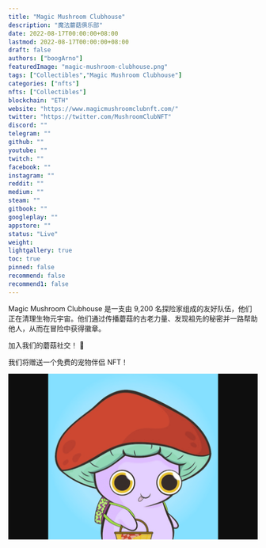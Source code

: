 ```yaml
---
title: "Magic Mushroom Clubhouse"
description: "魔法蘑菇俱乐部"
date: 2022-08-17T00:00:00+08:00
lastmod: 2022-08-17T00:00:00+08:00
draft: false
authors: ["boogArno"]
featuredImage: "magic-mushroom-clubhouse.png"
tags: ["Collectibles","Magic Mushroom Clubhouse"]
categories: ["nfts"]
nfts: ["Collectibles"]
blockchain: "ETH"
website: "https://www.magicmushroomclubnft.com/"
twitter: "https://twitter.com/MushroomClubNFT"
discord: ""
telegram: ""
github: ""
youtube: ""
twitch: ""
facebook: ""
instagram: ""
reddit: ""
medium: ""
steam: ""
gitbook: ""
googleplay: ""
appstore: ""
status: "Live"
weight: 
lightgallery: true
toc: true
pinned: false
recommend: false
recommend1: false
---
```

Magic Mushroom Clubhouse 是一支由 9,200 名探险家组成的友好队伍，他们正在清理生物元宇宙。他们通过传播蘑菇的古老力量、发现祖先的秘密并一路帮助他人，从而在冒险中获得徽章。

加入我们的蘑菇社交！ 🍄

我们将赠送一个免费的宠物伴侣 NFT！

![magicmushroomclubhouse-dapp-collectibles-ethereum-image1_6410a34e403a609ea014589fe28c2421](magicmushroomclubhouse-dapp-collectibles-ethereum-image1_6410a34e403a609ea014589fe28c2421.png)